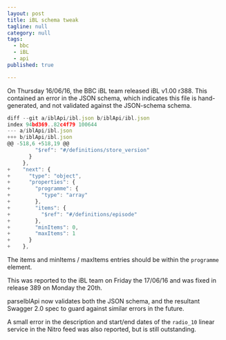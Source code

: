 ```yaml
---
layout: post
title: iBL schema tweak
tagline: null
category: null
tags:
  - bbc
  - iBL
  - api
published: true

---
```

On Thursday 16/06/16, the BBC iBL team released iBL v1.00 r388. This contained an error in the JSON schema,
which indicates this file is hand-generated, and not validated against the JSON-schema schema.

````javascript
diff --git a/iblApi/ibl.json b/iblApi/ibl.json
index 94bd369..82c4f79 100644
--- a/iblApi/ibl.json
+++ b/iblApi/ibl.json
@@ -518,6 +518,19 @@
         "$ref": "#/definitions/store_version"
       }
     },
+    "next": {
+      "type": "object",
+      "properties": {
+        "programme": {
+          "type": "array"
+        },
+        "items": {
+          "$ref": "#/definitions/episode"
+        },
+        "minItems": 0,
+        "maxItems": 1
+      }
+    },
````

The items and minItems / maxItems entries should be within the `programme` element.

This was reported to the iBL team on Friday the 17/06/16 and was fixed in release 389 on
Monday the 20th.

parseIblApi now validates both the JSON schema, and the resultant Swagger 2.0 spec to guard against 
similar errors in the future.

A small error in the description and start/end dates of the `radio_10` linear service in the Nitro
feed was also reported, but is still outstanding.
